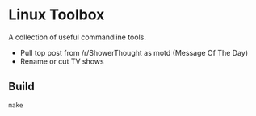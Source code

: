 Linux Toolbox
====

A collection of useful commandline tools.

* Pull top post from /r/ShowerThought as motd (Message Of The Day)
* Rename or cut TV shows

Build
----

    make
